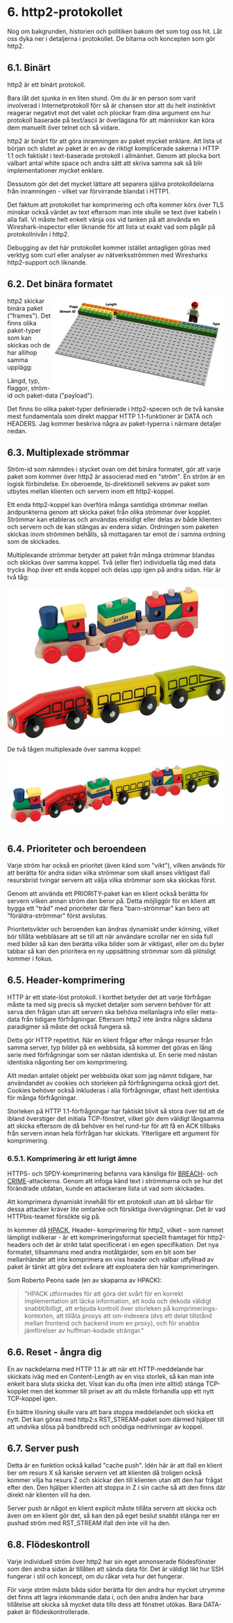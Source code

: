 # 6. http2-protokollet

Nog om bakgrunden, historien och politiken bakom det som tog oss hit. Låt oss
dyka ner i detaljerna i protokollet. De bitarna och koncepten som gör http2.

## 6.1. Binärt

http2 är ett binärt protokoll.

Bara låt det sjunka in en liten stund. Om du är en person som varit involverad
i Internetprotokoll förr så är chansen stor att du helt instinktivt reagerar
negativt mot det valet och plockar fram dina argument om hur protokoll
baserade på text/ascii är överlägsna för att människor kan köra dem manuellt
över telnet och så vidare.

http2 är binärt för att göra inramningen av paket mycket enklare. Att lista ut
början och slutet av paket är en av de riktigt komplicerade sakerna i HTTP 1.1
och faktiskt i text-baserade protokoll i allmänhet. Genom att plocka bort
valbart antal white space och andra sätt att skriva samma sak så blir
implementationer mycket enklare.

Dessutom gör det det mycket lättare att separera själva protokolldelarna från
inramningen - vilket var förvirrande blandat i HTTP1.

Det faktum att protokollet har komprimering och ofta kommer körs över TLS
minskar också värdet av text eftersom man inte skulle se text över kabeln i
alla fall. Vi måste helt enkelt vänja oss vid tanken på att använda en
Wireshark-inspector eller liknande för att lista ut exakt vad som pågår på
protokollnivån i http2.

Debugging av det här protokollet kommer istället antagligen göras med verktyg
som curl eller analyser av nätverksströmmen med Wiresharks http2-support och
liknande.

## 6.2. Det binära formatet

<img style="float: right;" src="https://raw.githubusercontent.com/bagder/http2-explained/master/images/frame-layout.png" />

http2 skickar binära paket ("frames"). Det finns olika paket-typer som kan
skickas och de har allihop samma upplägg:

Längd, typ, flaggor, ström-id och paket-data ("payload").

Det finns tio olika paket-typer definierade i http2-specen och de två kanske
mest fundamentala som direkt mappar HTTP 1.1-funktioner är DATA och
HEADERS. Jag kommer beskriva några av paket-typerna i närmare detaljer nedan.

## 6.3. Multiplexade strömmar

Ström-id som nämndes i stycket ovan om det binära formatet, gör att varje
paket som kommer över http2 är associerad med en "ström". En ström är en
logisk förbindelse. En oberoende, bi-direktionell sekvens av paket som utbytes
mellan klienten och servern inom ett http2-koppel.

Ett enda http2-koppel kan överföra många samtidiga strömmar mellan
ändpunkterna genom att skicka paket från olika strömmar över kopplet. Strömmar
kan etableras och användas ensidigt eller delas av både klienten och servern
och de kan stängas av endera sidan. Ordningen som paketen skickas inom
strömmen behålls, så mottagaren tar emot de i samma ordning som de skickades.

Multiplexande strömmar betyder att paket från många strömmar blandas och
skickas över samma koppel. Två (eller fler) individuella tåg med data trycks
ihop över ett enda koppel och delas upp igen på andra sidan. Här är två tåg:

![ett tåg](https://raw.githubusercontent.com/bagder/http2-explained/master/images/train-justin.jpg)
![ett till tåg](https://raw.githubusercontent.com/bagder/http2-explained/master/images/train-ikea.jpg)

De två tågen multiplexade över samma koppel:

![multiplexat tåg](https://raw.githubusercontent.com/bagder/http2-explained/master/images/train-multiplexed.jpg)

## 6.4. Prioriteter och beroendeen

Varje ström har också en prioritet (även känd som "vikt"), vilken används för
att berätta för andra sidan vilka strömmar som skall anses viktigast ifall
resursbrist tvingar servern att välja vilka strömmar som ska skickas först.

Genom att använda ett PRIORITY-paket kan en klient också berätta för servern
vilken annan ström den beror på. Detta möjliggör för en klient att bygga ett
"träd" med prioriteter där flera "barn-strömmar" kan bero att
"föräldra-strömmar" först avslutas.

Prioritetsvikter och beroenden kan ändras dynamiskt under körning, vilket bör
tillåta webbläsare att se till att när användare scrollar ner en sida full med
bilder så kan den berätta vilka bilder som är viktigast, eller om du byter
tabbar så kan den prioritera en ny uppsättning strömmar som då plötsligt
kommer i fokus.

## 6.5. Header-komprimering

HTTP är ett state-löst protokoll. I korthet betyder det att varje förfrågan
måste ta med sig precis så mycket detaljer som servern behöver för att serva
den frågan utan att servern ska behöva mellanlagra info eller meta-data från
tidigare förfrågningar. Eftersom http2 inte ändra några sådana paradigmer så
måste det också fungera så.

Detta gör HTTP repetitivt. När en klient frågar efter många resurser från
samma server, typ bilder på en webbsida, så kommer det göras en lång serie med
förfrågningar som ser nästan identiska ut. En serie med nästan identiska
någonting ber om komprimering.

Allt medan antalet objekt per webbsida ökat som jag nämnt tidigare, har
användandet av cookies och storleken på förfrågningarna också gjort
det. Cookies behöver också inkluderas i alla förfrågningar, oftast helt
identiska för många förfrågningar.

Storleken på HTTP 1.1-förfrågningar har faktiskt blivit så stora över tid att
de ibland överstiger det initiala TCP-fönstret, vilket gör dem väldigt
långsamma att skicka eftersom de då behöver en hel rund-tur för att få en ACK
tillbaks från servern innan hela förfrågan har skickats. Ytterligare ett
argument för komprimering.

### 6.5.1. Komprimering är ett lurigt ämne

HTTPS- och SPDY-komprimering befanns vara känsliga för
[BREACH](https://en.wikipedia.org/wiki/BREACH_%28security_exploit%29)- och
[CRIME](https://en.wikipedia.org/wiki/CRIME)-attackerna. Genom att infoga känd
text i strömmarna och se hur det förändrade utdatan, kunde en attackerare
lista ut vad som skickades.

Att komprimera dynamiskt innehåll för ett protokoll utan att bli sårbar för
dessa attacker kräver lite omtanke och försiktiga övervägningnar. Det är vad
HTTPbis-teamet försökte sig på.

In kommer då [HPACK](https://www.rfc-editor.org/rfc/rfc7541.txt), Header-
komprimering för http2, vilket – som namnet lämpligt indikerar - är ett
komprimeringsformat speciellt framtaget för http2-headers och det är strikt
talat specificerat i en egen specifikation. Det nya formatet, tillsammans med
andra motåtgärder, som en bit som ber mellanhänder att inte komprimera en viss
header och valbar utfyllnad av paket är tänkt att göra det svårare att
exploatera den här komprimeringen.

Som Roberto Peons sade (en av skaparna av HPACK):

> "HPACK utformades för att göra det svårt för en korrekt implementation att
> läcka information, att koda och dekoda väldigt snabbt/billigt, att erbjuda
> kontroll över storleken på komprimerings-kontexten, att tillåta proxys att
> om-indexera (dvs ett delat tillstånd mellan frontend och backend inom en
> proxy), och för snabba jämförelser av huffman-kodade strängar."

## 6.6. Reset - ångra dig

En av nackdelarna med HTTP 1.1 är att när ett HTTP-meddelande har skickats
iväg med en Content-Length av en viss storlek, så kan man inte enkelt bara
sluta skicka det. Visst kan du ofta (men inte alltid) stänga TCP-kopplet men
det kommer till priset av att du måste förhandla upp ett nytt TCP-koppel igen.

En bättre lösning skulle vara att bara stoppa meddelandet och skicka ett
nytt. Det kan göras med http2:s RST_STREAM-paket som därmed hjälper till att
undvika slösa på bandbredd och onödiga nedrivningar av koppel.

## 6.7. Server push

Detta är en funktion också kallad "cache push". Idén här är att ifall en
klient ber om resurs X så kanske servern vet att klienten då troligen också
kommer vilja ha resurs Z och skickar den till klienten utan att den har frågat
efter den. Den hjälper klienten att stoppa in Z i sin cache så att den finns
där direkt när klienten vill ha den.

Server push är något en klient explicit måste tillåta servern att skicka och
även om en klient gör det, så kan den på eget beslut snabbt stänga ner en
pushad ström med RST_STREAM ifall den inte vill ha den.

## 6.8. Flödeskontroll

Varje individuell ström över http2 har sin eget annonserade flödesfönster som
den andra sidan är tillåten att sända data för. Det är väldigt likt hur SSH
fungerar i stil och koncept, om du råkar veta hur det fungerar.

För varje ström måste båda sidor berätta för den andra hur mycket utrymme det
finns att lagra inkommande data i, och den andra änden har bara tillåtelse att
skicka så mycket data tills dess att fönstret utökas. Bara DATA-paket är
flödeskontrollerade.
